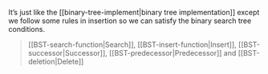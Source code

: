 It’s just like the [[binary-tree-implement|binary tree implementation]] except we follow some rules in insertion so we can satisfy the binary search tree conditions.

> [[BST-search-function|Search]],  [[BST-insert-function|Insert]], [[BST-successor|Successor]], [[BST-predecessor|Predecessor]] and [[BST-deletion|Delete]] 